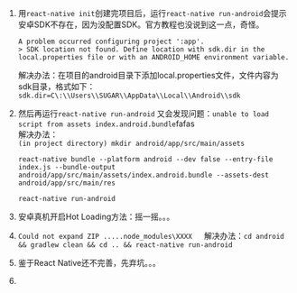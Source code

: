 1. 用`react-native init`创建完项目后，运行`react-native run-android`会提示安卓SDK不存在，因为没配置SDK。官方教程也没说到这一点，奇怪。

   ```
   A problem occurred configuring project ':app'.
   > SDK location not found. Define location with sdk.dir in the local.properties file or with an ANDROID_HOME environment variable.
   ```

   解决办法：在项目的android目录下添加local.properties文件，文件内容为sdk目录，格式如下：  
   `sdk.dir=C\:\\Users\\SUGAR\\AppData\\Local\\Android\\sdk`

2. 然后再运行`react-native run-android` 又会发现问题：`unable to load script from assets index.android.bundle`fafas  
   解决办法：  
   `(in project directory) mkdir android/app/src/main/assets`

   `react-native bundle --platform android --dev false --entry-file index.js --bundle-output android/app/src/main/assets/index.android.bundle --assets-dest android/app/src/main/res`

   `react-native run-android`

3. 安卓真机开启Hot Loading方法：摇一摇。。。

4. `Could not expand ZIP .....node_modules\XXXX  
   `解决办法：`cd android && gradlew clean && cd .. && react-native run-android`

5. 鉴于React Native还不完善，先弃坑。。。

6. 


